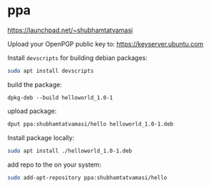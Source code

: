 # ppa

https://launchpad.net/~shubhamtatvamasi

Upload your OpenPGP public key to: https://keyserver.ubuntu.com

Install `devscripts` for building debian packages:
```bash
sudo apt install devscripts
```

build the package:
```
dpkg-deb --build helloworld_1.0-1
```

upload package:
```bash
dput ppa:shubhamtatvamasi/hello helloworld_1.0-1.deb
```

Install package locally:
```bash
sudo apt install ./helloworld_1.0-1.deb
```

add repo to the on your system:
```bash
sudo add-apt-repository ppa:shubhamtatvamasi/hello
```

